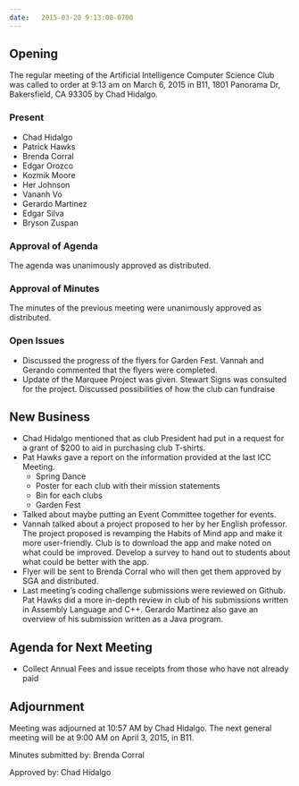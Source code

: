 ```yaml
---
date:   2015-03-20 9:13:00-0700
---
```


## Opening

The regular meeting of the Artificial Intelligence Computer Science Club was called to order at 9:13 am on March 6, 2015 in B11, 1801 Panorama Dr, Bakersfield, CA 93305 by Chad Hidalgo.

### Present

 * Chad Hidalgo
 * Patrick Hawks
 * Brenda Corral
 * Edgar Orozco
 * Kozmik Moore
 * Her Johnson
 * Vananh Vo
 * Gerardo Martinez
 * Edgar Silva
 * Bryson Zuspan

### Approval of Agenda

The agenda was unanimously approved as distributed.

### Approval of Minutes

The minutes of the previous meeting were unanimously approved as distributed.

### Open Issues

 * Discussed the progress of the flyers for Garden Fest. Vannah and Gerando commented that the flyers were completed.
 * Update of the Marquee Project was given. Stewart Signs was consulted for the project. Discussed possibilities of how the club can fundraise


## New Business

 * Chad Hidalgo mentioned that as club President had put in a request for a grant of $200 to aid in purchasing club T-shirts.
 * Pat Hawks gave a report on the information provided at the last ICC Meeting.
   - Spring Dance
   - Poster for each club with their mission statements
   - Bin for each clubs
   - Garden Fest
 * Talked about maybe putting an Event Committee together for events.
 * Vannah talked about a project proposed to her by her English professor. The project proposed is revamping the Habits of Mind app and make it more user-friendly. Club is to download the app and make noted on what could be improved. Develop a survey to hand out to students about what could be better with the app.
 * Flyer will be sent to Brenda Corral who will then get them approved by SGA and distributed.
 * Last meeting’s coding challenge submissions were reviewed on Github. Pat Hawks did a more in-depth review in club of his submissions written in Assembly Language and C++. Gerardo Martinez also gave an overview of his submission written as a Java program.

## Agenda for Next Meeting

 * Collect Annual Fees and issue receipts from those who have not already paid

## Adjournment

Meeting was adjourned at 10:57 AM by Chad Hidalgo. The next general meeting will be at 9:00 AM on April 3, 2015, in B11.

Minutes submitted by: Brenda Corral

Approved by: Chad Hidalgo
